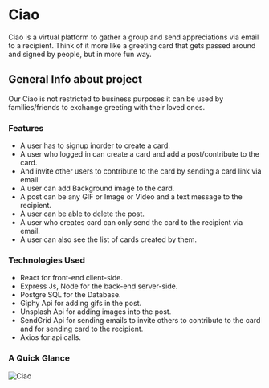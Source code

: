 # Ciao
Ciao is a virtual platform to gather a group and send appreciations via email to a recipient. Think of it more like a greeting card that gets passed around and signed by people, but in more fun way.

## General Info about project
Our Ciao is not restricted to business purposes it can be used by families/friends to exchange greeting with their loved ones.

### Features
* A user has to signup inorder to create a card.
* A user who logged in can create a card and add a post/contribute to the card. 
* And invite other users to contribute to the card by sending a card link via email.
* A user can add Background image to the card.
* A post can be any GIF or Image or Video and a text message to the recipient.
* A user can be able to delete the post.
* A user who creates card can only send the card to the recipient via email.
* A user can also see the list of cards created by them.


### Technologies Used
* React for front-end client-side.
* Express Js, Node for the back-end server-side.
* Postgre SQL for the Database.
* Giphy Api for adding gifs in the post.
* Unsplash Api for adding images into the post.
* SendGrid Api for sending emails to invite others to contribute to the card and for sending card to the recipient.
* Axios for api calls.

### A Quick Glance
![Ciao](https://github.com/Akhila499/Ciao/blob/main/ciao.gif)




